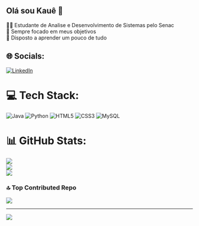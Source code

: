 ## Olá sou Kauê 👋

🧑‍🎓 Estudante de Analise e Desenvolvimento de Sistemas pelo Senac<br>
🤩 Sempre focado em meus objetivos<br>
🧠 Disposto a aprender um pouco de tudo


## 🌐 Socials:
[![LinkedIn](https://img.shields.io/badge/LinkedIn-%230077B5.svg?logo=linkedin&logoColor=white)](https://linkedin.com/in/www.linkedin.com/in/kaue-rogério) 

# 💻 Tech Stack:
![Java](https://img.shields.io/badge/java-%23ED8B00.svg?style=for-the-badge&logo=openjdk&logoColor=white) ![Python](https://img.shields.io/badge/python-3670A0?style=for-the-badge&logo=python&logoColor=ffdd54) ![HTML5](https://img.shields.io/badge/html5-%23E34F26.svg?style=for-the-badge&logo=html5&logoColor=white) ![CSS3](https://img.shields.io/badge/css3-%231572B6.svg?style=for-the-badge&logo=css3&logoColor=white) ![MySQL](https://img.shields.io/badge/mysql-4479A1.svg?style=for-the-badge&logo=mysql&logoColor=white)
# 📊 GitHub Stats:
![](https://github-readme-stats.vercel.app/api?username=Empty17&theme=merko&hide_border=false&include_all_commits=false&count_private=false)<br/>
![](https://nirzak-streak-stats.vercel.app/?user=Empty17&theme=merko&hide_border=false)<br/>
![](https://github-readme-stats.vercel.app/api/top-langs/?username=Empty17&theme=merko&hide_border=false&include_all_commits=false&count_private=false&layout=compact)

### 🔝 Top Contributed Repo
![](https://github-contributor-stats.vercel.app/api?username=Empty17&limit=5&theme=merko&combine_all_yearly_contributions=true)

---
[![](https://visitcount.itsvg.in/api?id=Empty17&icon=0&color=0)](https://visitcount.itsvg.in)

<!-- Proudly created with GPRM ( https://gprm.itsvg.in ) -->
